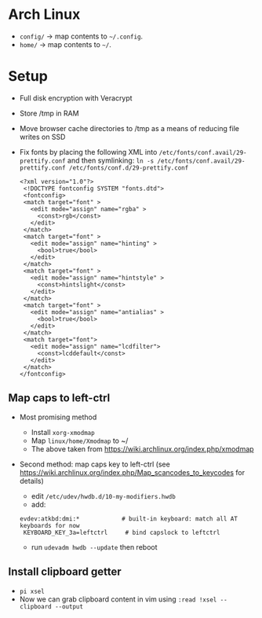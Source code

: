 # Arch Linux

* `config/` -> map contents to `~/.config`.
* `home/` -> map contents to `~/`.

# Setup

* Full disk encryption with Veracrypt

* Store /tmp in RAM

* Move browser cache directories to /tmp as a means of reducing file writes on SSD

* Fix fonts by placing the following XML into `/etc/fonts/conf.avail/29-prettify.conf`
  and then symlinking: `ln -s /etc/fonts/conf.avail/29-prettify.conf /etc/fonts/conf.d/29-prettify.conf`

  ```
  <?xml version="1.0"?>
   <!DOCTYPE fontconfig SYSTEM "fonts.dtd">
   <fontconfig>
   <match target="font" >
     <edit mode="assign" name="rgba" >
       <const>rgb</const>
     </edit>
   </match>
   <match target="font" >
     <edit mode="assign" name="hinting" >
       <bool>true</bool>
     </edit>
   </match>
   <match target="font" >
     <edit mode="assign" name="hintstyle" >
       <const>hintslight</const>
     </edit>
   </match>
   <match target="font" >
     <edit mode="assign" name="antialias" >
       <bool>true</bool>
     </edit>
   </match>
   <match target="font">
     <edit mode="assign" name="lcdfilter">
       <const>lcddefault</const>
     </edit>
   </match>
  </fontconfig>
  ```

## Map caps to left-ctrl

* Most promising method

  * Install `xorg-xmodmap`
  * Map `linux/home/Xmodmap` to ~/
  * The above taken from https://wiki.archlinux.org/index.php/xmodmap

* Second method: map caps key to left-ctrl (see https://wiki.archlinux.org/index.php/Map_scancodes_to_keycodes for details)
  * edit `/etc/udev/hwdb.d/10-my-modifiers.hwdb`
  * add:

  ```
  evdev:atkbd:dmi:*            # built-in keyboard: match all AT keyboards for now
   KEYBOARD_KEY_3a=leftctrl     # bind capslock to leftctrl
  ```

  * run `udevadm hwdb --update` then reboot

## Install clipboard getter

* `pi xsel`
* Now we can grab clipboard content in vim using `:read !xsel --clipboard --output`
